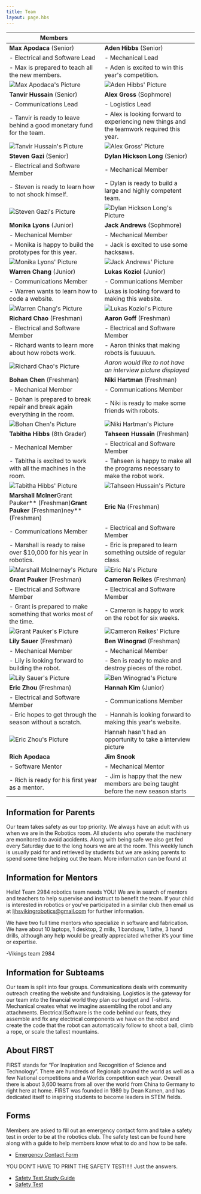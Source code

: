 ```yaml
---
title: Team
layout: page.hbs
---
```


<!---<table>
<tr><td>-->
| Members |                  |
| ------- | ---------------- |
| **Max Apodaca** (Senior) | **Aden Hibbs** (Senior)|  
| - Electrical and Software Lead | - Mechanical Lead |
| - Max is prepared to teach all the new members. | - Aden is excited to win this year's competition. |
| ![Max Apodaca's Picture](/images/interview-pictures/max.jpg) | ![Aden Hibbs' Picture](/images/interview-pictures/aden.jpg) |
| **Tanvir Hussain** (Senior) | **Alex Gross** (Sophmore) |
| - Communications Lead | - Logistics Lead |
| - Tanvir is ready to leave behind a good monetary fund for the team. | - Alex is looking forward to experiencing new things and the teamwork required this year.
| ![Tanvir Hussain's Picture](/images/interview-pictures/tanvir.jpg) | ![Alex Gross' Picture](/images/interview-pictures/alex.jpg) |
| **Steven Gazi** (Senior) | **Dylan Hickson Long** (Senior) |
| - Electrical and Software Member | - Mechanical Member |
| - Steven is ready to learn how to not shock himself. | - Dylan is ready to build a large and highly competent team. |
| ![Steven Gazi's Picture](/images/interview-pictures/steven.jpg) | ![Dylan Hickson Long's Picture](/images/interview-pictures/dylan.jpg) |
| **Monika Lyons** (Junior) | **Jack Andrews** (Sophmore) |
| - Mechanical Member | - Mechanical Member |
| - Monika is happy to build the prototypes for this year. | - Jack is excited to use some hacksaws. |
|![Monika Lyons' Picture](/images/interview-pictures/monika.jpg) | ![Jack Andrews' Picture](/images/interview-pictures/jack.jpg) |
| **Warren Chang** (Junior) | **Lukas Koziol** (Junior) |
| - Communications Member | - Communications Member |
| - Warren wants to learn how to code a website. | Lukas is looking forward to making this website. |
| ![Warren Chang's Picture](/images/interview-pictures/warren.jpg) | ![Lukas Koziol's Picture](/images/interview-pictures/lukas.jpg) |
| **Richard Chao** (Freshman) |  **Aaron Goff** (Freshman) |
| - Electrical and Software Member | - Electrical and Software Member |
| - Richard wants to learn more about how robots work. |   - Aaron thinks that making robots is fuuuuun. |
| ![Richard Chao's Picture](/images/interview-pictures/richard.jpg) | _Aaron would like to not have an interview picture displayed_ |
| **Bohan Chen** (Freshman) | **Niki Hartman** (Freshman) |
| - Mechanical Member | - Communications Member |
| - Bohan is prepared to break repair and break again everything in the room. | - Niki is ready to make some friends with robots. |
| ![Bohan Chen's Picture](/images/interview-pictures/bohan.jpg) | ![Niki Hartman's Picture](/images/interview-pictures/niki.jpg)
| **Tabitha Hibbs** (8th Grader) | **Tahseen Hussain** (Freshman) |
| - Mechanical Member | - Electrical and Software Member |
| - Tabitha is excited to work with all the machines in the room. | - Tahseen is happy to make all the programs necessary to make the robot work.
| ![Tabitha Hibbs' Picture](/images/interview-pictures/tabitha.jpg) | ![Tahseen Hussain's Picture](/images/interview-pictures/tahseen.jpg) |
|  **Marshall McIner**Grant Pauker** (Freshman)**Grant Pauker** (Freshman)ney** (Freshman) | **Eric Na** (Freshman) |
| - Communications Member |  - Electrical and Software Member |
| - Marshall is ready to raise over $10,000 for his year in robotics. | - Eric is prepared to learn something outside of regular class. |
| ![Marshall McInerney's Picture](/images/interview-pictures/marshall.jpg) | ![Eric Na's Picture](/images/interview-pictures/eric-n.jpg) |
| **Grant Pauker** (Freshman) | **Cameron Reikes** (Freshman) |
| - Electrical and Software Member | - Electrical and Software Member |
| - Grant is prepared to make something that works most of the time. | - Cameron is happy to work on the robot for six weeks. |
| ![Grant Pauker's Picture](/images/interview-pictures/grant.jpg) | ![Cameron Reikes' Picture](/images/interview-pictures/cameron.jpg) |
| **Lily Sauer** (Freshman) | **Ben Winograd** (Freshman) |
| - Mechanical Member | - Mechanical Member |
| - Lily is looking forward to building the robot. | - Ben is ready to make and destroy pieces of the robot. |
| ![Lily Sauer's Picture](/images/interview-pictures/lily.jpg) | ![Ben Winograd's Picture](/images/interview-pictures/ben.jpg) |
| **Eric Zhou** (Freshman) | **Hannah Kim** (Junior) |
| - Electrical and Software Member | - Communications Member |
| - Eric hopes to get through the season without a scratch. | - Hannah is looking forward to making this year's website. |
| ![Eric Zhou's Picture](/images/interview-pictures/eric-z.jpg) | Hannah hasn't had an opportunity to take a interview picture |
| **Rich Apodaca** | **Jim Snook** |
| - Software Mentor | - Mechanical Mentor |
| - Rich is ready for his first year as a mentor. | - Jim is happy that the new members are being taught before the new season starts |

<!---![Rich Apodaca's Picture](/images/interview-pictures/ip-rich-apodaca.jpg)-->
<!--![Jim Snook's Picture](/images/interview-pictures/ip-jim-snook.jpg)--->

## Information for Parents

Our team takes safety as our top priority. We always have an adult with us when we are in the Robotics room. All students who operate the machinery are monitored to avoid accidents. Along with being safe we also get fed every Saturday due to the long hours we are at the room. This weekly lunch is usually paid for and retrieved by students but we are asking parents to spend some time helping out the team. More information can be found at

## Information for Mentors

Hello! Team 2984 robotics team needs YOU! We are in search of mentors and teachers to help supervise and instruct to benefit the team. If your child is interested in robotics or you've participated in a similar club then email us at <a mailto="ljhsvikingrobotics@gmail.com">ljhsvikingrobotics@gmail.com</a> for further information.

We have two full time mentors who specialize in software and fabrication. We have about 10 laptops, 1 desktop, 2 mills, 1 bandsaw, 1 lathe, 3 hand drills, although any help would be greatly appreciated whether it’s your time or expertise.

-Vikings team 2984

## Information for Subteams

Our team is split into four groups. Communications deals with community outreach creating the website and fundraising. Logistics is the gateway for our team into the financial world they plan our budget and T-shirts. Mechanical creates what we imagine assembling the robot and any attachments. Electrical/Software is the code behind our feats, they assemble and fix any electrical components we have on the robot and create the code that the robot can automatically follow to shoot a ball, climb a rope, or scale the tallest mountains.

## About FIRST

FIRST stands for “For Inspiration and Recognition of Science and Technology”. There are hundreds of Regionals around the world as well as a few National competitions and a Worlds competition each year. Overall there is about 3,600 teams from all over the world from China to Germany to right here at home. FIRST was founded in 1989 by Dean Kamen, and has dedicated itself to inspiring students to become leaders in STEM fields.

## Forms

Members are asked to fill out an emergency contact form and take a safety test in order to be at the robotics club. The safety test can be found here along with a guide to help members know what to do and how to be safe.

- [Emergency Contact Form](/pdfs/team-forms/emergency-contact-form.pdf)

YOU DON'T HAVE TO PRINT THE SAFETY TEST!!!!! Just the answers.

- [Safety Test Study Guide](/pdfs/team-forms/robotics-study-guide.pdf)
- [Safety Test](/pdfs/team-forms/robotics-safety-test.pdf)

